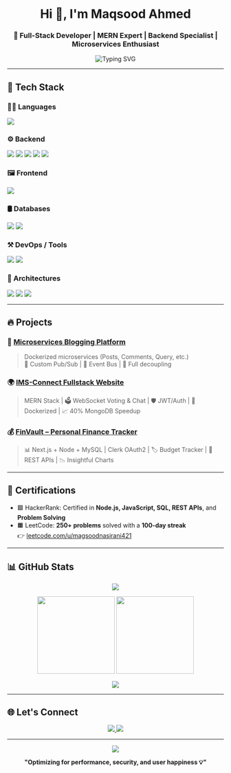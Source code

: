 
<h1 align="center">Hi 👋, I'm Maqsood Ahmed</h1>
<h3 align="center">🚀 Full-Stack Developer | MERN Expert | Backend Specialist | Microservices Enthusiast</h3>

<p align="center">
  <img src="https://readme-typing-svg.demolab.com?font=Fira+Code&duration=3000&pause=1000&color=00FFFF&center=true&vCenter=true&width=500&lines=Building+Scalable+Backend+Systems;Crafting+Full-Stack+Apps+%F0%9F%92%BB;Lifelong+Learner+%F0%9F%93%9A;Optimizing+Performance+and+Security+%F0%9F%94%A5" alt="Typing SVG" />
</p>

---

## 🚀 Tech Stack

### 👨‍💻 Languages
<p align="left">
  <img src="https://skillicons.dev/icons?i=ts,js,cpp,java,python,sql" />
</p>

### ⚙️ Backend
<p align="left">
  <img src="https://skillicons.dev/icons?i=nodejs,express" />
  <img src="https://img.shields.io/badge/JWT-000000?style=for-the-badge&logo=jsonwebtokens&logoColor=white" />
  <img src="https://img.shields.io/badge/OAuth%202.0-4A90E2?style=for-the-badge&logo=oauth&logoColor=white" />
  <img src="https://img.shields.io/badge/WebSockets-35495E?style=for-the-badge" />
  <img src="https://img.shields.io/badge/Clerk-3E8EDE?style=for-the-badge&logo=clerk&logoColor=white" />
</p>

### 🖼️ Frontend
<p align="left">
  <img src="https://skillicons.dev/icons?i=react,nextjs,tailwind,html,css" />
</p>

### 🛢️ Databases
<p align="left">
  <img src="https://skillicons.dev/icons?i=mongodb,mysql,firebase" />
  <img src="https://img.shields.io/badge/Redis-DC382D?style=for-the-badge&logo=redis&logoColor=white" />
</p>

### ⚒️ DevOps / Tools
<p align="left">
  <img src="https://skillicons.dev/icons?i=docker,git,github,vscode,postman,vercel" />
  <img src="https://img.shields.io/badge/GitHub%20Actions-2088FF?style=for-the-badge&logo=githubactions&logoColor=white" />
</p>

### 🧱 Architectures
<p align="left">
  <img src="https://img.shields.io/badge/Microservices-6DB33F?style=for-the-badge" />
  <img src="https://img.shields.io/badge/Serverless-FD5750?style=for-the-badge" />
  <img src="https://img.shields.io/badge/MVC-4B0082?style=for-the-badge" />
</p>

---

## 🔥 Projects

### 📝 [Microservices Blogging Platform](https://github.com/maqsood421/Microservices-App)
> Dockerized microservices (Posts, Comments, Query, etc.)  
> 🔄 Custom Pub/Sub | 🧱 Event Bus | 🧩 Full decoupling

### 🌍 [IMS-Connect Fullstack Website](https://github.com/maqsood421/IMS-Connect-fullstack-website)
> MERN Stack | 🗳️ WebSocket Voting & Chat | 🛡️ JWT/Auth | 🐳 Dockerized | 📈 40% MongoDB Speedup

### 💰 [FinVault – Personal Finance Tracker](https://github.com/maqsood421/finvault)
> 📊 Next.js + Node + MySQL | Clerk OAuth2 | 🏷️ Budget Tracker | 🔐 REST APIs | 📉 Insightful Charts

---

## 📜 Certifications

- 🟩 HackerRank: Certified in **Node.js, JavaScript, SQL, REST APIs**, and **Problem Solving**
- 🟧 LeetCode: **250+ problems** solved with a **100-day streak**  
  👉 [leetcode.com/u/magsoodnasirani421](https://leetcode.com/u/magsoodnasirani421/)

---

## 📊 GitHub Stats

<p align="center">
  <img src="https://github-profile-trophy.vercel.app/?username=maqsood421&theme=gruvbox&no-frame=true&margin-w=10" />
</p>

<p align="center">
  <img src="https://github-readme-stats.vercel.app/api?username=maqsood421&show_icons=true&theme=tokyonight" height="180em"/>
  <img src="https://github-readme-stats.vercel.app/api/top-langs/?username=maqsood421&layout=compact&theme=tokyonight" height="180em"/>
</p>

<p align="center">
  <img src="https://github-readme-streak-stats.herokuapp.com?user=maqsood421&theme=tokyonight" />
</p>

---

## 🌐 Let's Connect

<p align="center">
  <a href="https://linkedin.com/in/maqsood-ahmed1">
    <img src="https://img.shields.io/badge/-LinkedIn-blue?logo=linkedin&style=for-the-badge" />
  </a>
  <a href="https://github.com/maqsood421">
    <img src="https://img.shields.io/badge/-GitHub-black?logo=github&style=for-the-badge" />
  </a>
</p>

---

<p align="center">
  <img src="https://quotes-github-readme.vercel.app/api?type=horizontal&theme=radical" />
</p>

<p align="center"><b>"Optimizing for performance, security, and user happiness 💡"</b></p>

